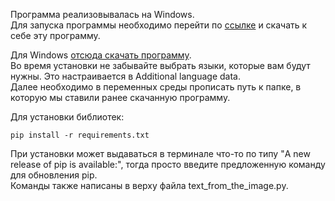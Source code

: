 <p>
Программа реализовывалась на Windows.<br>
Для запуска программы необходимо перейти по 
<a href="https://tesseract-ocr.github.io/tessdoc/Installation.html">ссылке</a> и скачать к себе эту программу.<br>

Для Windows <a href="https://github.com/UB-Mannheim/tesseract/wiki"> отсюда скачать программу</a>.<br>
Во время установки не забывайте выбрать языки, которые вам будут нужны. Это настраивается в Additional language data.<br>
Далее необходимо в переменных среды прописать путь к папке, в которую мы ставили ранее скачанную программу.<br>

Для установки библиотек: 
```
pip install -r requirements.txt
```

При установки может выдаваться в терминале что-то по типу "A new release of pip is available:", тогда просто введите предложенную команду для обновления pip.<br>
Команды также написаны в верху файла text_from_the_image.py.<br>

</p>